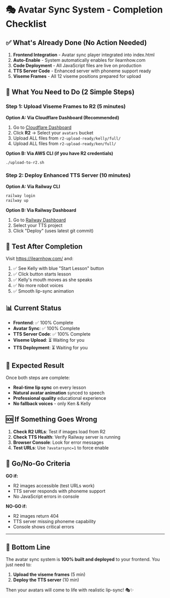 # 🎭 Avatar Sync System - Completion Checklist

## ✅ **What's Already Done (No Action Needed)**

1. **Frontend Integration** - Avatar sync player integrated into index.html
2. **Auto-Enable** - System automatically enables for ilearnhow.com
3. **Code Deployment** - All JavaScript files are live on production
4. **TTS Server Code** - Enhanced server with phoneme support ready
5. **Viseme Frames** - All 12 viseme positions prepared for upload

## 🚀 **What You Need to Do (2 Simple Steps)**

### Step 1: Upload Viseme Frames to R2 (5 minutes)
**Option A: Via Cloudflare Dashboard (Recommended)**
1. Go to [Cloudflare Dashboard](https://dash.cloudflare.com/)
2. Click **R2** → Select your `avatars` bucket
3. Upload ALL files from `r2-upload-ready/kelly/full/`
4. Upload ALL files from `r2-upload-ready/ken/full/`

**Option B: Via AWS CLI (if you have R2 credentials)**
```bash
./upload-to-r2.sh
```

### Step 2: Deploy Enhanced TTS Server (10 minutes)
**Option A: Via Railway CLI**
```bash
railway login
railway up
```

**Option B: Via Railway Dashboard**
1. Go to [Railway Dashboard](https://railway.app/)
2. Select your TTS project
3. Click "Deploy" (uses latest git commit)

## 🧪 **Test After Completion**

Visit https://ilearnhow.com/ and:
1. ✅ See Kelly with blue "Start Lesson" button
2. ✅ Click button starts lesson
3. ✅ Kelly's mouth moves as she speaks
4. ✅ No more robot voices
5. ✅ Smooth lip-sync animation

## 📊 **Current Status**

- **Frontend**: ✅ 100% Complete
- **Avatar Sync**: ✅ 100% Complete  
- **TTS Server Code**: ✅ 100% Complete
- **Viseme Upload**: ⏳ Waiting for you
- **TTS Deployment**: ⏳ Waiting for you

## 🎯 **Expected Result**

Once both steps are complete:
- **Real-time lip sync** on every lesson
- **Natural avatar animation** synced to speech
- **Professional quality** educational experience
- **No fallback voices** - only Ken & Kelly

## 🆘 **If Something Goes Wrong**

1. **Check R2 URLs**: Test if images load from R2
2. **Check TTS Health**: Verify Railway server is running
3. **Browser Console**: Look for error messages
4. **Test URLs**: Use `?avatarsync=1` to force enable

## 🚦 **Go/No-Go Criteria**

**GO if:**
- R2 images accessible (test URLs work)
- TTS server responds with phoneme support
- No JavaScript errors in console

**NO-GO if:**
- R2 images return 404
- TTS server missing phoneme capability
- Console shows critical errors

---

## 🎉 **Bottom Line**

The avatar sync system is **100% built and deployed** to your frontend. You just need to:
1. **Upload the viseme frames** (5 min)
2. **Deploy the TTS server** (10 min)

Then your avatars will come to life with realistic lip-sync! 🎭✨
